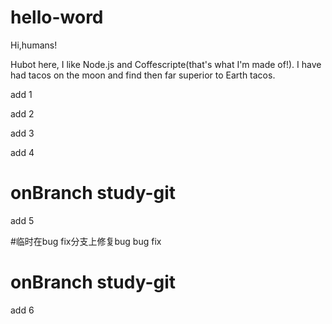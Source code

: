 # hello-word
Hi,humans!

Hubot here, I like Node.js and Coffescripte(that's what I'm made of!).
I have had tacos on the moon and find then far superior to Earth tacos.

add 1

add 2


add 3


add 4
# onBranch study-git
add 5

#临时在bug fix分支上修复bug
bug fix
# onBranch study-git
add 6




